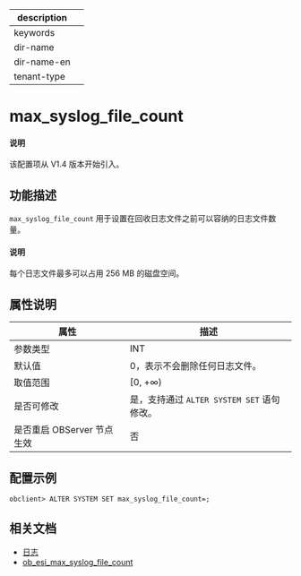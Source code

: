 |description||
|---|---|
|keywords||
|dir-name||
|dir-name-en||
|tenant-type||

# max_syslog_file_count

<main id="notice" type='explain'>
<h4>说明</h4>
<p>该配置项从 V1.4 版本开始引入。</p>
</main>

## 功能描述

`max_syslog_file_count` 用于设置在回收日志文件之前可以容纳的日志文件数量。

<main id="notice" type='explain'>
<h4>说明</h4>
<p>每个日志文件最多可以占用 256 MB 的磁盘空间。</p>
</main>

## 属性说明

|      **属性**      |  **描述**  |
|------------------  |----------|
| 参数类型            | INT       |
| 默认值              | 0，表示不会删除任何日志文件。        |
| 取值范围            | [0, +∞) |
| 是否可修改          | 是，支持通过 `ALTER SYSTEM SET` 语句修改。|
| 是否重启 OBServer 节点生效 | 否        |

## 配置示例

```shell
obclient> ALTER SYSTEM SET max_syslog_file_count=;
```

## 相关文档

* [日志](../../../../700.reference/100.oceanbase-database-concepts/1200.observer-node-architecture/400.log.md)
* [ob_esi_max_syslog_file_count](24900.ob_esi_max_syslog_file_count.md)